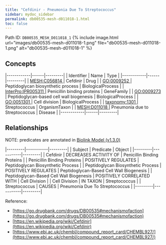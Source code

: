 ```yaml
---
title: "Cefdinir - Pneumonia Due To Streptococcus"
sidebar: mydoc_sidebar
permalink: db00535-mesh-d011018-1.html
toc: false 
---
```



Path ID: `DB00535_MESH_D011018_1`
{% include image.html url="images/db00535-mesh-d011018-1.png" file="db00535-mesh-d011018-1.png" alt="db00535-mesh-d011018-1" %}

## Concepts

|------------|------|---------|
| Identifier | Name | Type    |
|------------|------|---------|
| <a href="https://identifiers.org/MESH:C056814">MESH:C056814 </a> | Cefdinir | Drug |
| <a href="https://identifiers.org/GO:0009252">GO:0009252 </a> | Peptidoglycan biosynthetic process | BiologicalProcess |
| <a href="https://identifiers.org/InterPro:IPR005311">InterPro:IPR005311 </a> | Penicillin binding proteins | GeneFamily |
| <a href="https://identifiers.org/GO:0009273">GO:0009273 </a> | Peptidoglycan-based cell wall biogenesis | BiologicalProcess |
| <a href="https://identifiers.org/GO:0051301">GO:0051301 </a> | Cell division | BiologicalProcess |
| <a href="https://identifiers.org/taxonomy:1301">taxonomy:1301 </a> | Streptococcus | OrganismTaxon |
| <a href="https://identifiers.org/MESH:D011018">MESH:D011018 </a> | Pneumonia due to Streptococcus | Disease |
|------------|------|---------|

## Relationships


NOTE: predicates are annotated in <a href="https://github.com/biolink/biolink-model/releases/tag/v1.3.0">Biolink Model (v1.3.0)</a>

|---------|-----------|---------|
| Subject | Predicate | Object  |
|---------|-----------|---------|
| Cefdinir | DECREASES ACTIVITY OF | Penicillin Binding Proteins |
| Penicillin Binding Proteins | POSITIVELY REGULATES | Peptidoglycan Biosynthetic Process |
| Peptidoglycan Biosynthetic Process | POSITIVELY REGULATES | Peptidoglycan-Based Cell Wall Biogenesis |
| Peptidoglycan-Based Cell Wall Biogenesis | POSITIVELY CORRELATED WITH | Cell Division |
| Cell Division | IN TAXON | Streptococcus |
| Streptococcus | CAUSES | Pneumonia Due To Streptococcus |
|---------|-----------|---------|

Reference: 
  - [https://go.drugbank.com/drugs/DB00535#mechanismofaction](https://go.drugbank.com/drugs/DB00535#mechanismofaction)
  - [https://en.wikipedia.org/wiki/Cefdinir](https://en.wikipedia.org/wiki/Cefdinir)
  - [https://www.ebi.ac.uk/chembl/compound_report_card/CHEMBL927/](https://www.ebi.ac.uk/chembl/compound_report_card/CHEMBL927/)
